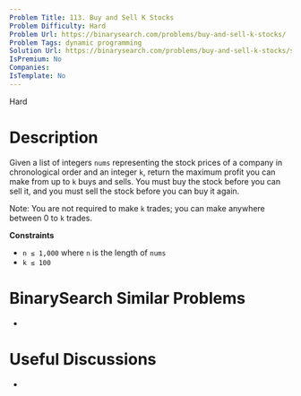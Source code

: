 ```yaml
---
Problem Title: 113. Buy and Sell K Stocks
Problem Difficulty: Hard
Problem Url: https://binarysearch.com/problems/buy-and-sell-k-stocks/
Problem Tags: dynamic programming
Solution Url: https://binarysearch.com/problems/buy-and-sell-k-stocks/solutions/
IsPremium: No
Companies: 
IsTemplate: No
---
```


<span style="color: ;">Hard</span>

# Description

Given a list of integers `nums` representing the stock prices of a company in chronological order and an integer `k`, return the maximum profit you can make from up to `k` buys and sells. You must buy the stock before you can sell it, and you must sell the stock before you can buy it again.

Note: You are not required to make `k` trades; you can make anywhere between 0 to `k` trades.

**Constraints**

- `n ≤ 1,000` where `n` is the length of `nums`
- `k ≤ 100`

# BinarySearch Similar Problems

- []()

# Useful Discussions

- []()
